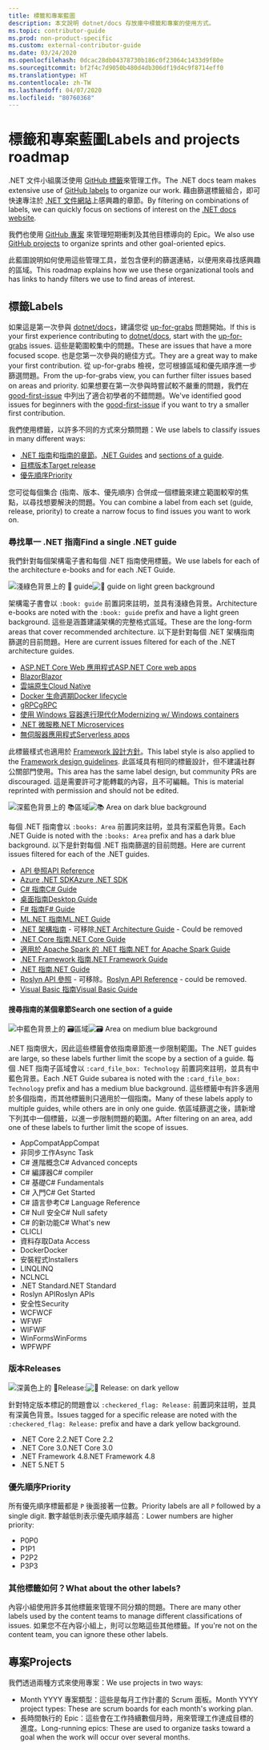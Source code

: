 ```yaml
---
title: 標籤和專案藍圖
description: 本文說明 dotnet/docs 存放庫中標籤和專案的使用方式。
ms.topic: contributor-guide
ms.prod: non-product-specific
ms.custom: external-contributor-guide
ms.date: 03/24/2020
ms.openlocfilehash: 0dcac28db04378730b186c0f23064c1433d9f80e
ms.sourcegitcommit: bf2f4c7d9050b480d4db306df19d4c9f8714eff0
ms.translationtype: HT
ms.contentlocale: zh-TW
ms.lasthandoff: 04/07/2020
ms.locfileid: "80760368"
---
```

# <a name="labels-and-projects-roadmap"></a><span data-ttu-id="dbb65-103">標籤和專案藍圖</span><span class="sxs-lookup"><span data-stu-id="dbb65-103">Labels and projects roadmap</span></span>

<span data-ttu-id="dbb65-104">.NET 文件小組廣泛使用 [GitHub 標籤](https://github.com/dotnet/docs/labels)來管理工作。</span><span class="sxs-lookup"><span data-stu-id="dbb65-104">The .NET docs team makes extensive use of [GitHub labels](https://github.com/dotnet/docs/labels) to organize our work.</span></span> <span data-ttu-id="dbb65-105">藉由篩選標籤組合，即可快速專注於 [.NET 文件網站](https://docs.microsoft.com/dotnet)上感興趣的章節。</span><span class="sxs-lookup"><span data-stu-id="dbb65-105">By filtering on combinations of labels, we can quickly focus on sections of interest on the [.NET docs website](https://docs.microsoft.com/dotnet).</span></span>

<span data-ttu-id="dbb65-106">我們也使用 [GitHub 專案](https://github.com/dotnet/docs/projects) 來管理短期衝刺及其他目標導向的 Epic。</span><span class="sxs-lookup"><span data-stu-id="dbb65-106">We also use [GitHub projects](https://github.com/dotnet/docs/projects) to organize sprints and other goal-oriented epics.</span></span>

<span data-ttu-id="dbb65-107">此藍圖說明如何使用這些管理工具，並包含便利的篩選連結，以便用來尋找感興趣的區域。</span><span class="sxs-lookup"><span data-stu-id="dbb65-107">This roadmap explains how we use these organizational tools and has links to handy filters we use to find areas of interest.</span></span>

## <a name="labels"></a><span data-ttu-id="dbb65-108">標籤</span><span class="sxs-lookup"><span data-stu-id="dbb65-108">Labels</span></span>

<span data-ttu-id="dbb65-109">如果這是第一次參與 [dotnet/docs](https://github.com/dotnet/docs)，建議您從 [up-for-grabs](https://github.com/dotnet/docs/labels/up-for-grabs) 問題開始。</span><span class="sxs-lookup"><span data-stu-id="dbb65-109">If this is your first experience contributing to [dotnet/docs](https://github.com/dotnet/docs), start with the [up-for-grabs](https://github.com/dotnet/docs/labels/up-for-grabs) issues.</span></span> <span data-ttu-id="dbb65-110">這些是範圍較集中的問題。</span><span class="sxs-lookup"><span data-stu-id="dbb65-110">These are issues that have a more focused scope.</span></span> <span data-ttu-id="dbb65-111">也是您第一次參與的絕佳方式。</span><span class="sxs-lookup"><span data-stu-id="dbb65-111">They are a great way to make your first contribution.</span></span> <span data-ttu-id="dbb65-112">從 up-for-grabs 檢視，您可根據區域和優先順序進一步篩選問題。</span><span class="sxs-lookup"><span data-stu-id="dbb65-112">From the up-for-grabs view, you can further filter issues based on areas and priority.</span></span> <span data-ttu-id="dbb65-113">如果想要在第一次參與時嘗試較不嚴重的問題，我們在 [good-first-issue](https://github.com/dotnet/docs/labels/good-first-issue) 中列出了適合初學者的不錯問題。</span><span class="sxs-lookup"><span data-stu-id="dbb65-113">We've identified good issues for beginners with the [good-first-issue](https://github.com/dotnet/docs/labels/good-first-issue) if you want to try a smaller first contribution.</span></span>

<span data-ttu-id="dbb65-114">我們使用標籤，以許多不同的方式來分類問題：</span><span class="sxs-lookup"><span data-stu-id="dbb65-114">We use labels to classify issues in many different ways:</span></span>

- <span data-ttu-id="dbb65-115">[.NET 指南](#find-a-single-net-guide)和[指南的章節](#search-one-section-of-a-guide)。</span><span class="sxs-lookup"><span data-stu-id="dbb65-115">[.NET Guides](#find-a-single-net-guide) and [sections of a guide](#search-one-section-of-a-guide).</span></span>
- [<span data-ttu-id="dbb65-116">目標版本</span><span class="sxs-lookup"><span data-stu-id="dbb65-116">Target release</span></span>](#releases)
- [<span data-ttu-id="dbb65-117">優先順序</span><span class="sxs-lookup"><span data-stu-id="dbb65-117">Priority</span></span>](#priority)

<span data-ttu-id="dbb65-118">您可從每個集合 (指南、版本、優先順序) 合併成一個標籤來建立範圍較窄的焦點，以尋找想要解決的問題。</span><span class="sxs-lookup"><span data-stu-id="dbb65-118">You can combine a label from each set (guide, release, priority) to create a narrow focus to find issues you want to work on.</span></span>

### <a name="find-a-single-net-guide"></a><span data-ttu-id="dbb65-119">尋找單一 .NET 指南</span><span class="sxs-lookup"><span data-stu-id="dbb65-119">Find a single .NET guide</span></span>

<span data-ttu-id="dbb65-120">我們針對每個架構電子書和每個 .NET 指南使用標籤。</span><span class="sxs-lookup"><span data-stu-id="dbb65-120">We use labels for each of the architecture e-books and for each .NET Guide.</span></span>

<span data-ttu-id="dbb65-121">![淺綠色背景上的 :book: guide](./media/labels-projects/guide.png "架構指南標籤的前置詞")</span><span class="sxs-lookup"><span data-stu-id="dbb65-121">![:book: guide on light green background](./media/labels-projects/guide.png "Prefix for architecture guide labels")</span></span>

<span data-ttu-id="dbb65-122">架構電子書會以 `:book: guide` 前置詞來註明，並具有淺綠色背景。</span><span class="sxs-lookup"><span data-stu-id="dbb65-122">Architecture e-books are noted with the `:book: guide` prefix and have a light green background.</span></span> <span data-ttu-id="dbb65-123">這些是涵蓋建議架構的完整格式區域。</span><span class="sxs-lookup"><span data-stu-id="dbb65-123">These are the long-form areas that cover recommended architecture.</span></span> <span data-ttu-id="dbb65-124">以下是針對每個 .NET 架構指南篩選的目前問題。</span><span class="sxs-lookup"><span data-stu-id="dbb65-124">Here are current issues filtered for each of the .NET architecture guides.</span></span>

- [<span data-ttu-id="dbb65-125">ASP.NET Core Web 應用程式</span><span class="sxs-lookup"><span data-stu-id="dbb65-125">ASP.NET Core web apps</span></span>](https://github.com/dotnet/docs/labels/%3Abook%3A%20guide%20-%20ASP.NET%20Core%20web%20apps)
- [<span data-ttu-id="dbb65-126">Blazor</span><span class="sxs-lookup"><span data-stu-id="dbb65-126">Blazor</span></span>](https://github.com/dotnet/docs/labels/%3Abook%3A%20guide%20-%20Blazor)
- [<span data-ttu-id="dbb65-127">雲端原生</span><span class="sxs-lookup"><span data-stu-id="dbb65-127">Cloud Native</span></span>](https://github.com/dotnet/docs/labels/%3Abook%3A%20guide%20-%20Cloud%20Native)
- [<span data-ttu-id="dbb65-128">Docker 生命週期</span><span class="sxs-lookup"><span data-stu-id="dbb65-128">Docker lifecycle</span></span>](https://github.com/dotnet/docs/labels/%3Abook%3A%20guide%20-%20Docker%20lifecycle)
- [<span data-ttu-id="dbb65-129">gRPC</span><span class="sxs-lookup"><span data-stu-id="dbb65-129">gRPC</span></span>](https://github.com/dotnet/docs/labels/%3Abook%3A%20guide%20-%20gRPC)
- [<span data-ttu-id="dbb65-130">使用 Windows 容器進行現代化</span><span class="sxs-lookup"><span data-stu-id="dbb65-130">Modernizing w/ Windows containers</span></span>](https://github.com/dotnet/docs/labels/%3Abook%3A%20guide%20-%20Modernizing%20w%2F%20Windows%20containers)
- [<span data-ttu-id="dbb65-131">.NET 微服務</span><span class="sxs-lookup"><span data-stu-id="dbb65-131">.NET Microservices</span></span>](https://github.com/dotnet/docs/labels/%3Abook%3A%20guide%20-%20.NET%20Microservices)
- [<span data-ttu-id="dbb65-132">無伺服器應用程式</span><span class="sxs-lookup"><span data-stu-id="dbb65-132">Serverless apps</span></span>](https://github.com/dotnet/docs/labels/%3Abook%3A%20guide%20-%20Serverless%20apps)

<span data-ttu-id="dbb65-133">此標籤樣式也適用於 [Framework 設計方針](https://github.com/dotnet/docs/labels/%3Abook%3A%20guide%20-%20Framework%20Design%20Guidelines)。</span><span class="sxs-lookup"><span data-stu-id="dbb65-133">This label style is also applied to the [Framework design guidelines](https://github.com/dotnet/docs/labels/%3Abook%3A%20guide%20-%20Framework%20Design%20Guidelines).</span></span> <span data-ttu-id="dbb65-134">此區域具有相同的標籤設計，但不建議社群公關部門使用。</span><span class="sxs-lookup"><span data-stu-id="dbb65-134">This area has the same label design, but community PRs are discouraged.</span></span> <span data-ttu-id="dbb65-135">這是需要許可才能轉載的內容，且不可編輯。</span><span class="sxs-lookup"><span data-stu-id="dbb65-135">This is material reprinted with permission and should not be edited.</span></span>

<span data-ttu-id="dbb65-136">![深藍色背景上的 :books:區域](./media/labels-projects/area.png ".NET 指南區域標籤的前置詞")</span><span class="sxs-lookup"><span data-stu-id="dbb65-136">![:books: Area on dark blue background](./media/labels-projects/area.png "Prefix for .NET Guide area labels")</span></span>

<span data-ttu-id="dbb65-137">每個 .NET 指南會以 `:books: Area` 前置詞來註明，並具有深藍色背景。</span><span class="sxs-lookup"><span data-stu-id="dbb65-137">Each .NET Guide is noted with the `:books: Area` prefix and has a dark blue background.</span></span> <span data-ttu-id="dbb65-138">以下是針對每個 .NET 指南篩選的目前問題。</span><span class="sxs-lookup"><span data-stu-id="dbb65-138">Here are current issues filtered for each of the .NET guides.</span></span>

- [<span data-ttu-id="dbb65-139">API 參照</span><span class="sxs-lookup"><span data-stu-id="dbb65-139">API Reference</span></span>](https://github.com/dotnet/docs/labels/%3Abooks%3A%20Area%20-%20API%20Reference)
- [<span data-ttu-id="dbb65-140">Azure .NET SDK</span><span class="sxs-lookup"><span data-stu-id="dbb65-140">Azure .NET SDK</span></span>](https://github.com/dotnet/docs/labels/%3Abooks%3A%20Area%20-%20Azure%20.NET%20SDk)
- [<span data-ttu-id="dbb65-141">C# 指南</span><span class="sxs-lookup"><span data-stu-id="dbb65-141">C# Guide</span></span>](https://github.com/dotnet/docs/labels/%3Abooks%3A%20Area%20-%20C%23%20Guide)
- [<span data-ttu-id="dbb65-142">桌面指南</span><span class="sxs-lookup"><span data-stu-id="dbb65-142">Desktop Guide</span></span>](https://github.com/dotnet/docs/labels/%3Abooks%3A%20Area%20-%20Desktop%20Guide)
- [<span data-ttu-id="dbb65-143">F# 指南</span><span class="sxs-lookup"><span data-stu-id="dbb65-143">F# Guide</span></span>](https://github.com/dotnet/docs/labels/%3Abooks%3A%20Area%20-%20F%23%20Guide)
- [<span data-ttu-id="dbb65-144">ML.NET 指南</span><span class="sxs-lookup"><span data-stu-id="dbb65-144">ML.NET Guide</span></span>](https://github.com/dotnet/docs/labels/%3Abooks%3A%20Area%20-%20ML.NET%20Guide)
- <span data-ttu-id="dbb65-145">[.NET 架構指南](https://github.com/dotnet/docs/labels/%3Abooks%3A%20Area%20-%20.NET%20Architecture%20Guide) - 可移除</span><span class="sxs-lookup"><span data-stu-id="dbb65-145">[.NET Architecture Guide](https://github.com/dotnet/docs/labels/%3Abooks%3A%20Area%20-%20.NET%20Architecture%20Guide) - Could be removed</span></span>
- [<span data-ttu-id="dbb65-146">.NET Core 指南</span><span class="sxs-lookup"><span data-stu-id="dbb65-146">.NET Core Guide</span></span>](https://github.com/dotnet/docs/labels/%3Abooks%3A%20Area%20-%20.NET%20Core%20Guide)
- [<span data-ttu-id="dbb65-147">適用於 Apache Spark 的 .NET 指南</span><span class="sxs-lookup"><span data-stu-id="dbb65-147">.NET for Apache Spark Guide</span></span>](https://github.com/dotnet/docs/labels/%3Abooks%3A%20Area%20-%20.NET%20for%20Apache%20Spark%20Guide)
- [<span data-ttu-id="dbb65-148">.NET Framework 指南</span><span class="sxs-lookup"><span data-stu-id="dbb65-148">.NET Framework Guide</span></span>](https://github.com/dotnet/docs/labels/%3Abooks%3A%20Area%20-%20.NET%20Framework%20Guide)
- [<span data-ttu-id="dbb65-149">.NET 指南</span><span class="sxs-lookup"><span data-stu-id="dbb65-149">.NET Guide</span></span>](https://github.com/dotnet/docs/labels/%3Abooks%3A%20Area%20-%20.NET%20Guide)
- <span data-ttu-id="dbb65-150">[Roslyn API 參照](https://github.com/dotnet/docs/labels/%3Abooks%3A%20Area%20-%20Roslyn%20API%20Reference) - 可移除。</span><span class="sxs-lookup"><span data-stu-id="dbb65-150">[Roslyn API Reference](https://github.com/dotnet/docs/labels/%3Abooks%3A%20Area%20-%20Roslyn%20API%20Reference) - could be removed.</span></span>
- [<span data-ttu-id="dbb65-151">Visual Basic 指南</span><span class="sxs-lookup"><span data-stu-id="dbb65-151">Visual Basic Guide</span></span>](https://github.com/dotnet/docs/labels/%3Abooks%3A%20Area%20-%20Visual%20Basic%20Guide)

#### <a name="search-one-section-of-a-guide"></a><span data-ttu-id="dbb65-152">搜尋指南的某個章節</span><span class="sxs-lookup"><span data-stu-id="dbb65-152">Search one section of a guide</span></span>

<span data-ttu-id="dbb65-153">![中藍色背景上的 :card_file_box:區域](./media/labels-projects/technology.png ".NET 指南子區域標籤的前置詞")</span><span class="sxs-lookup"><span data-stu-id="dbb65-153">![:card_file_box: Area on medium blue background](./media/labels-projects/technology.png "Prefix for .NET Guide sub-area labels")</span></span>

<span data-ttu-id="dbb65-154">.NET 指南很大，因此這些標籤會依指南章節進一步限制範圍。</span><span class="sxs-lookup"><span data-stu-id="dbb65-154">The .NET guides are large, so these labels further limit the scope by a section of a guide.</span></span> <span data-ttu-id="dbb65-155">每個 .NET 指南子區域會以 `:card_file_box: Technology` 前置詞來註明，並具有中藍色背景。</span><span class="sxs-lookup"><span data-stu-id="dbb65-155">Each .NET Guide subarea is noted with the `:card_file_box: Technology` prefix and has a medium blue background.</span></span> <span data-ttu-id="dbb65-156">這些標籤中有許多適用於多個指南，而其他標籤則只適用於一個指南。</span><span class="sxs-lookup"><span data-stu-id="dbb65-156">Many of these labels apply to multiple guides, while others are in only one guide.</span></span> <span data-ttu-id="dbb65-157">依區域篩選之後，請新增下列其中一個標籤，以進一步限制問題的範圍。</span><span class="sxs-lookup"><span data-stu-id="dbb65-157">After filtering on an area, add one of these labels to further limit the scope of issues.</span></span>

- <span data-ttu-id="dbb65-158">AppCompat</span><span class="sxs-lookup"><span data-stu-id="dbb65-158">AppCompat</span></span>
- <span data-ttu-id="dbb65-159">非同步工作</span><span class="sxs-lookup"><span data-stu-id="dbb65-159">Async Task</span></span>
- <span data-ttu-id="dbb65-160">C# 進階概念</span><span class="sxs-lookup"><span data-stu-id="dbb65-160">C# Advanced concepts</span></span>
- <span data-ttu-id="dbb65-161">C# 編譯器</span><span class="sxs-lookup"><span data-stu-id="dbb65-161">C# compiler</span></span>
- <span data-ttu-id="dbb65-162">C# 基礎</span><span class="sxs-lookup"><span data-stu-id="dbb65-162">C# Fundamentals</span></span>
- <span data-ttu-id="dbb65-163">C# 入門</span><span class="sxs-lookup"><span data-stu-id="dbb65-163">C# Get Started</span></span>
- <span data-ttu-id="dbb65-164">C# 語言參考</span><span class="sxs-lookup"><span data-stu-id="dbb65-164">C# Language Reference</span></span>
- <span data-ttu-id="dbb65-165">C# Null 安全</span><span class="sxs-lookup"><span data-stu-id="dbb65-165">C# Null safety</span></span>
- <span data-ttu-id="dbb65-166">C# 的新功能</span><span class="sxs-lookup"><span data-stu-id="dbb65-166">C# What's new</span></span>
- <span data-ttu-id="dbb65-167">CLI</span><span class="sxs-lookup"><span data-stu-id="dbb65-167">CLI</span></span>
- <span data-ttu-id="dbb65-168">資料存取</span><span class="sxs-lookup"><span data-stu-id="dbb65-168">Data Access</span></span>
- <span data-ttu-id="dbb65-169">Docker</span><span class="sxs-lookup"><span data-stu-id="dbb65-169">Docker</span></span>
- <span data-ttu-id="dbb65-170">安裝程式</span><span class="sxs-lookup"><span data-stu-id="dbb65-170">Installers</span></span>
- <span data-ttu-id="dbb65-171">LINQ</span><span class="sxs-lookup"><span data-stu-id="dbb65-171">LINQ</span></span>
- <span data-ttu-id="dbb65-172">NCL</span><span class="sxs-lookup"><span data-stu-id="dbb65-172">NCL</span></span>
- <span data-ttu-id="dbb65-173">.NET Standard</span><span class="sxs-lookup"><span data-stu-id="dbb65-173">.NET Standard</span></span>
- <span data-ttu-id="dbb65-174">Roslyn API</span><span class="sxs-lookup"><span data-stu-id="dbb65-174">Roslyn APIs</span></span>
- <span data-ttu-id="dbb65-175">安全性</span><span class="sxs-lookup"><span data-stu-id="dbb65-175">Security</span></span>
- <span data-ttu-id="dbb65-176">WCF</span><span class="sxs-lookup"><span data-stu-id="dbb65-176">WCF</span></span>
- <span data-ttu-id="dbb65-177">WF</span><span class="sxs-lookup"><span data-stu-id="dbb65-177">WF</span></span>
- <span data-ttu-id="dbb65-178">WIF</span><span class="sxs-lookup"><span data-stu-id="dbb65-178">WIF</span></span>
- <span data-ttu-id="dbb65-179">WinForms</span><span class="sxs-lookup"><span data-stu-id="dbb65-179">WinForms</span></span>
- <span data-ttu-id="dbb65-180">WPF</span><span class="sxs-lookup"><span data-stu-id="dbb65-180">WPF</span></span>

### <a name="releases"></a><span data-ttu-id="dbb65-181">版本</span><span class="sxs-lookup"><span data-stu-id="dbb65-181">Releases</span></span>

<span data-ttu-id="dbb65-182">![深黃色上的 :checkered_flag:Release:](./media/labels-projects/release.png "版本標籤的前置詞")</span><span class="sxs-lookup"><span data-stu-id="dbb65-182">![:checkered_flag: Release: on dark yellow](./media/labels-projects/release.png "Prefix for release labels")</span></span>

<span data-ttu-id="dbb65-183">針對特定版本標記的問題會以 `:checkered_flag: Release:` 前置詞來註明，並具有深黃色背景。</span><span class="sxs-lookup"><span data-stu-id="dbb65-183">Issues tagged for a specific release are noted with the `:checkered_flag: Release:` prefix and have a dark yellow background.</span></span>

- <span data-ttu-id="dbb65-184">.NET Core 2.2</span><span class="sxs-lookup"><span data-stu-id="dbb65-184">.NET Core 2.2</span></span>
- <span data-ttu-id="dbb65-185">.NET Core 3.0</span><span class="sxs-lookup"><span data-stu-id="dbb65-185">.NET Core 3.0</span></span>
- <span data-ttu-id="dbb65-186">.NET Framework 4.8</span><span class="sxs-lookup"><span data-stu-id="dbb65-186">.NET Framework 4.8</span></span>
- <span data-ttu-id="dbb65-187">.NET 5</span><span class="sxs-lookup"><span data-stu-id="dbb65-187">.NET 5</span></span>

### <a name="priority"></a><span data-ttu-id="dbb65-188">優先順序</span><span class="sxs-lookup"><span data-stu-id="dbb65-188">Priority</span></span>

<span data-ttu-id="dbb65-189">所有優先順序標籤都是 `P` 後面接著一位數。</span><span class="sxs-lookup"><span data-stu-id="dbb65-189">Priority labels are all `P` followed by a single digit.</span></span> <span data-ttu-id="dbb65-190">數字越低則表示優先順序越高：</span><span class="sxs-lookup"><span data-stu-id="dbb65-190">Lower numbers are higher priority:</span></span>

- <span data-ttu-id="dbb65-191">P0</span><span class="sxs-lookup"><span data-stu-id="dbb65-191">P0</span></span>
- <span data-ttu-id="dbb65-192">P1</span><span class="sxs-lookup"><span data-stu-id="dbb65-192">P1</span></span>
- <span data-ttu-id="dbb65-193">P2</span><span class="sxs-lookup"><span data-stu-id="dbb65-193">P2</span></span>
- <span data-ttu-id="dbb65-194">P3</span><span class="sxs-lookup"><span data-stu-id="dbb65-194">P3</span></span>

### <a name="what-about-the-other-labels"></a><span data-ttu-id="dbb65-195">其他標籤如何？</span><span class="sxs-lookup"><span data-stu-id="dbb65-195">What about the other labels?</span></span>

<span data-ttu-id="dbb65-196">內容小組使用許多其他標籤來管理不同分類的問題。</span><span class="sxs-lookup"><span data-stu-id="dbb65-196">There are many other labels used by the content teams to manage different classifications of issues.</span></span> <span data-ttu-id="dbb65-197">如果您不在內容小組上，則可以忽略這些其他標籤。</span><span class="sxs-lookup"><span data-stu-id="dbb65-197">If you're not on the content team, you can ignore these other labels.</span></span>

## <a name="projects"></a><span data-ttu-id="dbb65-198">專案</span><span class="sxs-lookup"><span data-stu-id="dbb65-198">Projects</span></span>

<span data-ttu-id="dbb65-199">我們透過兩種方式來使用專案：</span><span class="sxs-lookup"><span data-stu-id="dbb65-199">We use projects in two ways:</span></span>

- <span data-ttu-id="dbb65-200">Month YYYY 專案類型：這些是每月工作計畫的 Scrum 面板。</span><span class="sxs-lookup"><span data-stu-id="dbb65-200">Month YYYY project types: These are scrum boards for each month's working plan.</span></span>
- <span data-ttu-id="dbb65-201">長時間執行的 Epic：這些會在工作持續數個月時，用來管理工作達成目標的進度。</span><span class="sxs-lookup"><span data-stu-id="dbb65-201">Long-running epics: These are used to organize tasks toward a goal when the work will occur over several months.</span></span>
